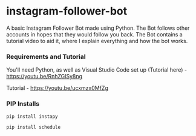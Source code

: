 # instagram-follower-bot
A basic Instagram Follower Bot made using Python. The Bot follows other accounts in hopes that they would follow you back. The Bot contains a tutorial video to aid it, where I explain everything and how the bot works.


### Requirements and Tutorial

You'll need Python, as well as Visual Studio Code set up (Tutorial here) - https://youtu.be/RnhZGlSy8ng

Tutorial - https://youtu.be/ucxmzx0MfZg



### PIP Installs

`pip install instapy`

`pip install schedule`
